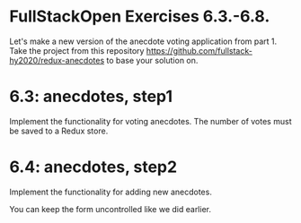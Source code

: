 # FullStackOpen Exercises 6.3.-6.8.

Let's make a new version of the anecdote voting application from part 1. Take the project from this repository https://github.com/fullstack-hy2020/redux-anecdotes to base your solution on.

# 6.3: anecdotes, step1
Implement the functionality for voting anecdotes. The number of votes must be saved to a Redux store.

# 6.4: anecdotes, step2
Implement the functionality for adding new anecdotes.

You can keep the form uncontrolled like we did earlier.



